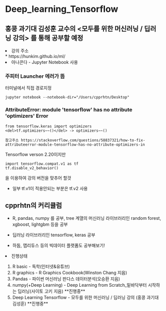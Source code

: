# Deep_learning_Tensorflow

## **홍콩 과기대 김성훈 교수의 <모두를 위한 머신러닝 / 딥러닝 강의> 를 통해 공부할 예정**

<li>강의 주소</li>
* https://hunkim.github.io/ml/

<li>아나콘다 - Jupyter Notebook 사용</li>

### 주피터 Launcher 에러가 뜸
터미널에서 직접 경로지정<br>
```
jupyter notebook --notebook-dir="/Users/cpprhtn/Desktop"
```

### AttributeError: module 'tensorflow' has no attribute 'optimizers' Error
```
from tensorflow.keras import optimizers
<del>tf.optimizers~~()</del> -> optimizers~~()

참고주소 https://stackoverflow.com/questions/58837321/how-to-fix-attributeerror-module-tensorflow-has-no-attribute-optimizers-in
```



Tensorflow verson 2.20이지만
```
import tensorflow.compat.v1 as tf
tf.disable_v2_behavior()
```
을 이용하여 강의 버전을 맞추어 할것 <p>

* 일부 tf.v1이 적용안되는 부분은 tf.v2 사용




## **cpprhtn의 커리큘럼**

* R, pandas, numpy 를 공부, tree 계열의 머신러닝 라이브러리인 random forest, xgboost, lightgbm 등을 공부

* 딥러닝 라이브러리인 tensorflow, keras 공부

* 하둡, 맵리듀스 등의 빅데이터 플랫폼도 공부해보기!

<li>진행상태</li>
<ol>
			<li>R basic - 독학(인터넷&유튜브)</li>
			<li>R graphics - R Graphics Cookbook(Winston Chang 지음)</li>
      <li>Pandas - 파이썬 머신러닝 판다스 데이터분석(오승환 지음)</li>
      <li>numpy(+Deep Learning) - Deep Learning from Scratch_밑바닥부터 시작하는 딥러닝(사이토 고키 지음) **진행중**</li>
      <li>Deep Learning Tensorflow - 모두를 위한 머신러닝 / 딥러닝 강의 (홍콩 과기대 김성훈) **진행중**</li>
</ol>
